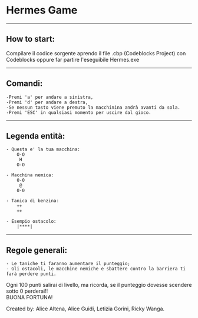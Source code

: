# Hermes Game
---------------------------------------
## How to start:

Compilare il codice sorgente aprendo il file .cbp (Codeblocks Project) con Codeblocks oppure far partire l'eseguibile Hermes.exe

---------------------------------------
## Comandi:
	-Premi 'a' per andare a sinistra,
	-Premi 'd' per andare a destra,
	-Se nessun tasto viene premuto la macchinina andrà avanti da sola.
	-Premi 'ESC' in qualsiasi momento per uscire dal gioco.
---------------------------------------
## Legenda entità:
	- Questa e' la tua macchina:	
		O-O			
		 H
		O-O
		
	- Macchina nemica:	
		0-0
   		 @
		0-0
		
	- Tanica di benzina:	
		++
		++
								
	- Esempio ostacolo:	
		|****|
---------------------------------------
## Regole generali:
	- Le taniche ti faranno aumentare il punteggio;
	- Gli ostacoli, le macchine nemiche e sbattere contro la barriera ti farà perdere punti.
Ogni 100 punti salirai di livello, ma ricorda, se il punteggio dovesse scendere sotto 0 perderai!!  
BUONA FORTUNA!
	
Created by: Alice Altena, Alice Guidi, Letizia Gorini, Ricky Wanga.
